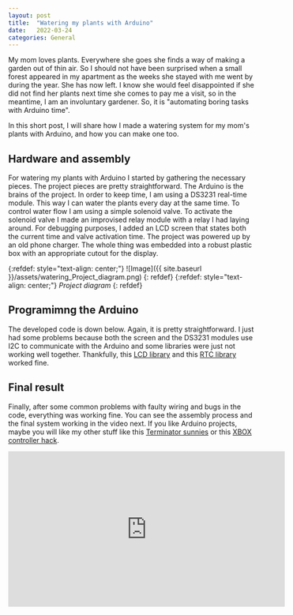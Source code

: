 ```yaml
---
layout: post
title:  "Watering my plants with Arduino"
date:   2022-03-24
categories: General
---
```


My mom loves plants. Everywhere she goes she finds a way of making a garden out of thin air. So I should not have been surprised when a small forest appeared in my apartment as the weeks she stayed with me went by during the year. She has now left. I know she would feel disappointed if she did not find her plants next time she comes to pay me a visit, so in the meantime, I am an involuntary gardener. So, it is "automating boring tasks with Arduino time".

In this short post, I will share how I made a watering system for my mom's plants with Arduino, and how you can make one too.

## Hardware and assembly

For watering my plants with Arduino I started by gathering the necessary pieces. The project pieces are pretty straightforward. The Arduino is the brains of the project. In order to keep time, I am using a DS3231 real-time module. This way I can water the plants every day at the same time. To control water flow I am using a simple solenoid valve. To activate the solenoid valve I made an improvised relay module with a relay I had laying around. For debugging purposes, I added an LCD screen that states both the current time and valve activation time. The project was powered up by an old phone charger. The whole thing was embedded into a robust plastic box with an appropriate cutout for the display.

{:refdef: style="text-align: center;"}
![Image]({{ site.baseurl }}/assets/watering_Project_diagram.png)
{: refdef}
{:refdef: style="text-align: center;"}
*Project diagram*
{: refdef}

## Programimng the Arduino

The developed code is down below. Again, it is pretty straightforward. I just had some problems because both the screen and the DS3231 modules use I2C to communicate with the Arduino and some libraries were just not working well together. Thankfully, this [LCD library](https://github.com/fmalpartida/New-LiquidCrystal) and this [RTC library](https://github.com/rodan/ds3231) worked fine.

<script src="https://gist.github.com/SetpointCapybara/4345049b70fda7ad28ff9a95b5f9f83b.js"></script>

## Final result

Finally, after some common problems with faulty wiring and bugs in the code, everything was working fine. You can see the assembly process and the final system working in the video next. If you like Arduino projects, maybe you will like my other stuff like this [Terminator sunnies](https://capynetics.github.io/general/2019/07/19/Terminator-sunnies.html) or this [XBOX controller hack](https://capynetics.github.io/general/2019/02/06/Hacking-an-Xbox-controller-to-build-an-immersive-VR-experience.html).

<div style="text-align: center;">
  <iframe
    width="560"
    height="315"
    src="https://www.youtube.com/embed/80NFeifG4Qc?si=OpXl53mQ0dNjJ1Mu"
    title="YouTube video player"
    frameborder="0"
    allow="accelerometer; autoplay; clipboard-write; encrypted-media; gyroscope; picture-in-picture; web-share"
    referrerpolicy="strict-origin-when-cross-origin"
    allowfullscreen>
  </iframe>
</div>
